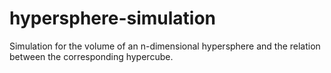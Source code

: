 # hypersphere-simulation
Simulation for the volume of an n-dimensional hypersphere and the relation between the corresponding hypercube.
